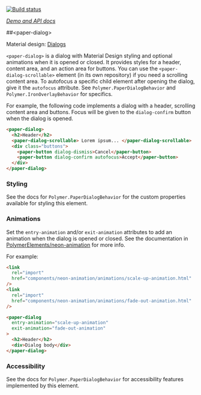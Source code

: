 <!---

This README is automatically generated from the comments in these files:
paper-dialog.html

Edit those files, and our readme bot will duplicate them over here!
Edit this file, and the bot will squash your changes :)

The bot does some handling of markdown. Please file a bug if it does the wrong
thing! https://github.com/PolymerLabs/tedium/issues

-->

[![Build status](https://travis-ci.org/PolymerElements/paper-dialog.svg?branch=master)](https://travis-ci.org/PolymerElements/paper-dialog)

_[Demo and API docs](https://elements.polymer-project.org/elements/paper-dialog)_

##&lt;paper-dialog&gt;

Material design: [Dialogs](https://www.google.com/design/spec/components/dialogs.html)

`<paper-dialog>` is a dialog with Material Design styling and optional animations when it is opened or closed. It provides styles for a header, content area, and an action area for buttons. You can use the `<paper-dialog-scrollable>` element (in its own repository) if you need a scrolling content area. To autofocus a specific child element after opening the dialog, give it the `autofocus` attribute. See `Polymer.PaperDialogBehavior` and `Polymer.IronOverlayBehavior` for specifics.

For example, the following code implements a dialog with a header, scrolling content area and buttons. Focus will be given to the `dialog-confirm` button when the dialog is opened.

```html
<paper-dialog>
  <h2>Header</h2>
  <paper-dialog-scrollable> Lorem ipsum... </paper-dialog-scrollable>
  <div class="buttons">
    <paper-button dialog-dismiss>Cancel</paper-button>
    <paper-button dialog-confirm autofocus>Accept</paper-button>
  </div>
</paper-dialog>
```

### Styling

See the docs for `Polymer.PaperDialogBehavior` for the custom properties available for styling this element.

### Animations

Set the `entry-animation` and/or `exit-animation` attributes to add an animation when the dialog is opened or closed. See the documentation in [PolymerElements/neon-animation](https://github.com/PolymerElements/neon-animation) for more info.

For example:

```html
<link
  rel="import"
  href="components/neon-animation/animations/scale-up-animation.html"
/>
<link
  rel="import"
  href="components/neon-animation/animations/fade-out-animation.html"
/>

<paper-dialog
  entry-animation="scale-up-animation"
  exit-animation="fade-out-animation"
>
  <h2>Header</h2>
  <div>Dialog body</div>
</paper-dialog>
```

### Accessibility

See the docs for `Polymer.PaperDialogBehavior` for accessibility features implemented by this element.
